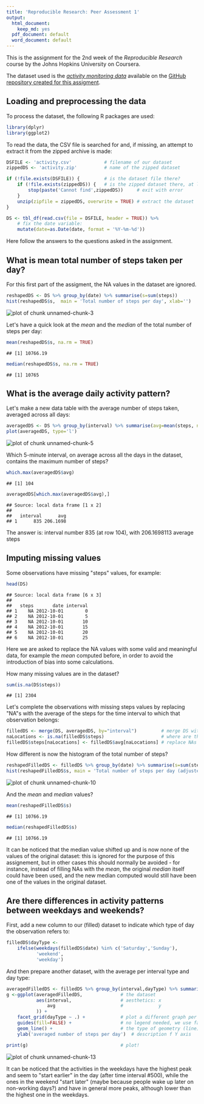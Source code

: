 ```yaml
---
title: 'Reproducible Research: Peer Assessment 1'
output:
  html_document:
    keep_md: yes
  pdf_document: default
  word_document: default
---
```


This is the assignment for the 2nd week of the *Reproducible Research* course 
by the Johns Hopkins University on Coursera.

The dataset used is the [*activity monitoring data*](https://d396qusza40orc.cloudfront.net/repdata%2Fdata%2Factivity.zip) 
available on the [GitHub repository created for this assigment](https://github.com/rdpeng/RepData_PeerAssessment1).


## Loading and preprocessing the data
To process the dataset, the following R packages are used:

```r
library(dplyr)
library(ggplot2)
```

To read the data, the CSV file is searched for and, if missing, an attempt to
extract it from the zipped archive is made:


```r
DSFILE <- 'activity.csv'            # filename of our dataset
zippedDS <- 'activity.zip'          # name of the zipped dataset

if (!file.exists(DSFILE)) {         # is the dataset file there?
    if (!file.exists(zippedDS)) {   # is the zipped dataset there, at least?
        stop(paste('Cannot find',zippedDS))     # exit with error
    } 
    unzip(zipfile = zippedDS, overwrite = TRUE) # extract the dataset
}

DS <- tbl_df(read.csv(file = DSFILE, header = TRUE)) %>%
    # fix the date variable:
    mutate(date=as.Date(date, format = '%Y-%m-%d'))
```

Here follow the answers to the questions asked in the assignment.

## What is mean total number of steps taken per day?
For this first part of the assigment, the NA values in the dataset are ignored.

```r
reshapedDS <- DS %>% group_by(date) %>% summarise(s=sum(steps)) 
hist(reshapedDS$s,  main = 'Total number of steps per day', xlab='')
```

![plot of chunk unnamed-chunk-3](figure/unnamed-chunk-3-1.png) 

Let's have a quick look at the *mean* and the *median* of the total number of steps per day:

```r
mean(reshapedDS$s, na.rm = TRUE)
```

```
## [1] 10766.19
```

```r
median(reshapedDS$s, na.rm = TRUE)
```

```
## [1] 10765
```


## What is the average daily activity pattern?
Let's make a new data table with the average number of steps taken, averaged
across all days:

```r
averagedDS <- DS %>% group_by(interval) %>% summarise(avg=mean(steps, na.rm=TRUE))
plot(averagedDS, type='l')
```

![plot of chunk unnamed-chunk-5](figure/unnamed-chunk-5-1.png) 

Which 5-minute interval, on average across all the days in the dataset, contains the maximum number of steps?

```r
which.max(averagedDS$avg)
```

```
## [1] 104
```

```r
averagedDS[which.max(averagedDS$avg),]
```

```
## Source: local data frame [1 x 2]
## 
##   interval      avg
## 1      835 206.1698
```
The answer is: interval number 835 
(at row 104), with 
206.1698113 average steps

## Imputing missing values
Some observations have missing "steps" values, for example:

```r
head(DS)
```

```
## Source: local data frame [6 x 3]
## 
##   steps       date interval
## 1    NA 2012-10-01        0
## 2    NA 2012-10-01        5
## 3    NA 2012-10-01       10
## 4    NA 2012-10-01       15
## 5    NA 2012-10-01       20
## 6    NA 2012-10-01       25
```
Here we are asked to replace the NA values with some valid and meaningful data,
for example the *mean* computed before, in order to avoid the introduction of 
bias into some calculations.

How many missing values are in the dataset?

```r
sum(is.na(DS$steps))
```

```
## [1] 2304
```

Let's complete the observations with missing steps values by replacing "NA"s 
with the average of the steps for the time interval to which that observation belongs:

```r
filledDS <- merge(DS, averagedDS, by="interval")         # merge DS with the averages
naLocations <- is.na(filledDS$steps)                     # where are the NAs?
filledDS$steps[naLocations] <- filledDS$avg[naLocations] # replace NAs
```

How different is now the histogram of the total number of steps?

```r
reshapedFilledDS <- filledDS %>% group_by(date) %>% summarise(s=sum(steps)) 
hist(reshapedFilledDS$s, main = 'Total number of steps per day (adjusted)', xlab='')
```

![plot of chunk unnamed-chunk-10](figure/unnamed-chunk-10-1.png) 

And the *mean* and *median* values? 

```r
mean(reshapedFilledDS$s)
```

```
## [1] 10766.19
```

```r
median(reshapedFilledDS$s)
```

```
## [1] 10766.19
```

It can be noticed that the median value shifted up and is now none of the values
of the original dataset: this is ignored for the purpose of this assignement,
but in other cases this should normally be avoided - for instance, instead of
filling NAs with the *mean*, the original *median* itself could have been used,
and the new median computed would still have been one of the values in the
original dataset.


## Are there differences in activity patterns between weekdays and weekends?
First, add a new column to our (filled) dataset to indicate which type of day
the observation refers to:

```r
filledDS$dayType <- 
    ifelse(weekdays(filledDS$date) %in% c('Saturday','Sunday'),
           'weekend',
           'weekday')
```

And then prepare another dataset, with the average per interval type and day type:

```r
averagedFilledDS <- filledDS %>% group_by(interval,dayType) %>% summarise(avg=mean(steps))
g <-ggplot(averagedFilledDS,              # the dataset
           aes(interval,                  # aesthetics: x
               avg                        #             y
           )) +
    facet_grid(dayType ~ .) +             # plot a different graph per type
    guides(fill=FALSE) +                  # no legend needed, we use facets
    geom_line() +                         # the type of geometry (line)
    ylab('averaged number of steps per day')  # description f Y axis

print(g)                                  # plot!
```

![plot of chunk unnamed-chunk-13](figure/unnamed-chunk-13-1.png) 

It can be noticed that the activities in the weekdays have the highest peak and
seem to "start earlier" in the day (after time interval #500), while the ones
in the weekend "start later" (maybe because people wake up later on non-working
days?) and have in general more peaks, although lower than the highest one
in the weekdays.
